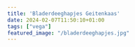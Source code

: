 ```yaml
---
title: 'Bladerdeeghapjes Geitenkaas'
date: 2024-02-07T11:50:10+01:00
tags: ["vega"]
featured_image: "/bladerdeeghapjes.jpg"
---
```

